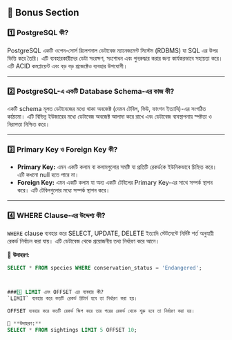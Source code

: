 ## 📌 Bonus Section 

### 1️⃣ PostgreSQL কী?

PostgreSQL একটি ওপেন-সোর্স রিলেশনাল ডেটাবেজ ম্যানেজমেন্ট সিস্টেম (RDBMS) যা SQL এর উপর ভিত্তি করে তৈরি। এটি ব্যবহারকারীদের ডেটা সংরক্ষণ, সংশোধন এবং পুনরুদ্ধার করার জন্য কার্যকরভাবে সহায়তা করে। এটি ACID কমপ্লায়েন্ট এবং বড় বড় প্রজেক্টেও ব্যবহার উপযোগী।

---

### 2️⃣ PostgreSQL-এ একটি Database Schema-এর কাজ কী?

একটি schema মূলত ডেটাবেজের মধ্যে থাকা অবজেক্ট (যেমন টেবিল, ভিউ, ফাংশন ইত্যাদি)-এর সংগঠিত কাঠামো। এটি বিভিন্ন ইউজারের মধ্যে ডেটাবেজ অবজেক্ট আলাদা করে রাখে এবং ডেটাবেজ ব্যবস্থাপনায় স্পষ্টতা ও নিরাপত্তা নিশ্চিত করে।

---

### 3️⃣ Primary Key ও Foreign Key কী?

- **Primary Key:** এমন একটি কলাম বা কলামগুলোর সমষ্টি যা প্রতিটি রেকর্ডকে ইউনিকভাবে চিহ্নিত করে। এটি কখনো null হতে পারে না।
- **Foreign Key:** এমন একটি কলাম যা অন্য একটি টেবিলের Primary Key-এর সাথে সম্পর্ক স্থাপন করে। এটি টেবিলগুলোর মধ্যে সম্পর্ক স্থাপন করে।

---

### 4️⃣ WHERE Clause-এর উদ্দেশ্য কী?

`WHERE` clause ব্যবহার করে SELECT, UPDATE, DELETE ইত্যাদি স্টেটমেন্টে নির্দিষ্ট শর্ত অনুযায়ী রেকর্ড নির্বাচন করা যায়। এটি ডেটাবেজ থেকে প্রয়োজনীয় তথ্য নির্ধারণ করে আনে।

🔸 **উদাহরণ:**
```sql
SELECT * FROM species WHERE conservation_status = 'Endangered';



###5️⃣ LIMIT এবং OFFSET এর ব্যবহার কী?
`LIMIT` ব্যবহার করে কতটি রেকর্ড রিটার্ন হবে তা নির্ধারণ করা হয়।

OFFSET ব্যবহার করে কতটি রেকর্ড স্কিপ করে তার পরের রেকর্ড থেকে শুরু হবে তা নির্ধারণ করা হয়।

🔸 **উদাহরণ:**
SELECT * FROM sightings LIMIT 5 OFFSET 10;
